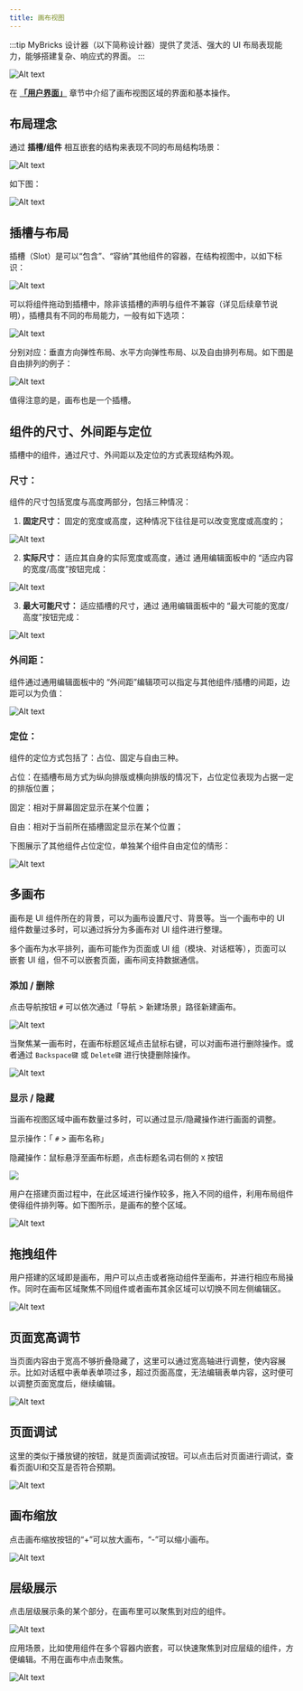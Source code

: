 ```yaml
---
title: 画布视图
---
```


:::tip
MyBricks 设计器（以下简称设计器）提供了灵活、强大的 UI 布局表现能力，能够搭建复杂、响应式的界面。
:::

![Alt text](img/image-16.png)

在 **[「用户界面」](../user-interface)** 章节中介绍了画布视图区域的界面和基本操作。

## 布局理念
通过 **插槽/组件** 相互嵌套的结构来表现不同的布局结构场景：

![Alt text](img/image-17.png)

如下图：

![Alt text](img/image-18.png)

## 插槽与布局

插槽（Slot）是可以“包含”、“容纳”其他组件的容器，在结构视图中，以如下标识：

![Alt text](img/image-19.png)

可以将组件拖动到插槽中，除非该插槽的声明与组件不兼容（详见后续章节说明），插槽具有不同的布局能力，一般有如下选项：

![Alt text](img/image-20.png)

分别对应：垂直方向弹性布局、水平方向弹性布局、以及自由排列布局。如下图是自由排列的例子：

![Alt text](img/image-21.png)

值得注意的是，画布也是一个插槽。

## 组件的尺寸、外间距与定位

插槽中的组件，通过尺寸、外间距以及定位的方式表现结构外观。

### 尺寸：
组件的尺寸包括宽度与高度两部分，包括三种情况：

1. **固定尺寸：** 固定的宽度或高度，这种情况下往往是可以改变宽度或高度的；

![Alt text](img/image-22.png)

2. **实际尺寸：** 适应其自身的实际宽度或高度，通过 通用编辑面板中的 “适应内容的宽度/高度”按钮完成：

![Alt text](img/image-23.png)

3. **最大可能尺寸：** 适应插槽的尺寸，通过 通用编辑面板中的 “最大可能的宽度/高度”按钮完成：

![Alt text](img/image-24.png)

### 外间距：

组件通过通用编辑面板中的 “外间距”编辑项可以指定与其他组件/插槽的间距，边距可以为负值：

![Alt text](img/image-25.png)

### 定位：
组件的定位方式包括了：占位、固定与自由三种。

占位：在插槽布局方式为纵向排版或横向排版的情况下，占位定位表现为占据一定的排版位置；

固定：相对于屏幕固定显示在某个位置；

自由：相对于当前所在插槽固定显示在某个位置；

下图展示了其他组件占位定位，单独某个组件自由定位的情形：

![Alt text](img/image-26.png)


## 多画布

画布是 UI 组件所在的背景，可以为画布设置尺寸、背景等。当一个画布中的 UI 组件数量过多时，可以通过拆分为多画布对 UI 组件进行整理。

多个画布为水平排列，画布可能作为页面或 UI 组（模块、对话框等），页面可以嵌套 UI 组，但不可以嵌套页面，画布间支持数据通信。

### 添加 / 删除

点击导航按钮 `#` 可以依次通过「导航 > 新建场景」路径新建画布。

![Alt text](img/image-27.png)

当聚焦某一画布时，在画布标题区域点击鼠标右键，可以对画布进行删除操作。或者通过 `Backspace键` 或 `Delete键` 进行快捷删除操作。

![Alt text](img/image-28.png)

### 显示 / 隐藏

当画布视图区域中画布数量过多时，可以通过显示/隐藏操作进行画面的调整。

显示操作：「 `#` > 画布名称」

隐藏操作：鼠标悬浮至画布标题，点击标题名词右侧的 `X` 按钮

![](img/canvas-display-hidden.gif)

<!-- ### 排序 -->
<!-- ![Alt text](img/image-29.png) -->

用户在搭建页面过程中，在此区域进行操作较多，拖入不同的组件，利用布局组件使得组件排列等。如下图所示，是画布的整个区域。

![Alt text](img/image-8.png)

## 拖拽组件

用户搭建的区域即是画布，用户可以点击或者拖动组件至画布，并进行相应布局操作。同时在画布区域聚焦不同组件或者画布其余区域可以切换不同左侧编辑区。

![Alt text](img/image-9.png)


## 页面宽高调节

当页面内容由于宽高不够折叠隐藏了，这里可以通过宽高轴进行调整，使内容展示。比如对话框中表单表单项过多，超过页面高度，无法编辑表单内容，这时便可以调整页面宽度后，继续编辑。

![Alt text](img/image-10.png)


## 页面调试

这里的类似于播放键的按钮，就是页面调试按钮。可以点击后对页面进行调试，查看页面UI和交互是否符合预期。

![Alt text](img/image-12.png)


## 画布缩放

点击画布缩放按钮的“+”可以放大画布，“-”可以缩小画布。

![Alt text](img/image-13.png)


## 层级展示

点击层级展示条的某个部分，在画布里可以聚焦到对应的组件。

![Alt text](img/image-14.png)


应用场景，比如使用组件在多个容器内嵌套，可以快速聚焦到对应层级的组件，方便编辑。不用在画布中点击聚焦。

![Alt text](img/image-15.png)